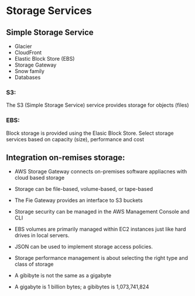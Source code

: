 # Storage Services   

## Simple Storage Service 

* Glacier  
* CloudFront  
* Elastic Block Store (EBS)  
* Storage Gateway  
* Snow family  
* Databases 
  
### S3: 
The S3 (Simple Storage Service) service provides storage for objects (files) 

### EBS: 
Block storage is provided using the Elasic Block Store. 
Select storage services based on capacity (size), performance and cost 


## Integration on-remises storage:

- AWS Storage Gateway connects on-premises software appliacnes with cloud based storage
- Storage can be file-based, volume-based, or tape-based
- The Fie Gateway provides an interface to S3 buckets


- Storage security can be managed in the AWS Management Console and CLI
- EBS volumes are primarily managed within EC2 instances just like hard drives in local servers.
- JSON can be used to implement storage access policies. 


- Storage performance management is about selecting the right type and class of storage 
- A gibibyte is not the same as a gigabyte
- A gigabyte is 1 billion bytes; a gibibytes is 1,073,741,824
